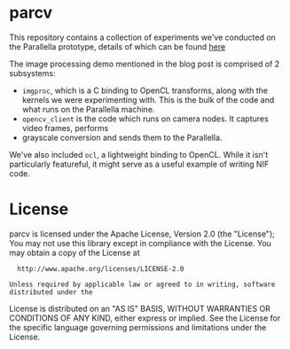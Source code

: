 parcv
=====

This repository contains a collection of experiments we've conducted on the Parallella prototype,
details of which can be found [here](http://www.parallella.org/2013/05/25/explorations-in-erlang-with-the-parallela-a-prelude/)

The image processing demo mentioned in the blog post is comprised of 2 subsystems:

* `imgproc`, which is a C binding to OpenCL transforms, along with the kernels we
  were experimenting with. This is the bulk of the code and what runs on the Parallella machine.
* `opencv_client` is the code which runs on camera nodes. It captures video frames, performs
* grayscale conversion and sends them to the Parallella.

We've also included `ocl`, a lightweight binding to OpenCL. While it isn't particularly featureful,
it might serve as a useful example of writing NIF code.

# License

  parcv is licensed under the Apache License, Version 2.0 (the "License"); You may not use this
library except in compliance with the License.  You may obtain a copy of the License at

	  http://www.apache.org/licenses/LICENSE-2.0

	Unless required by applicable law or agreed to in writing, software distributed under the
License is distributed on an "AS IS" BASIS, WITHOUT WARRANTIES OR CONDITIONS OF ANY KIND, either
express or implied.  See the License for the specific language governing permissions and limitations
under the License.

